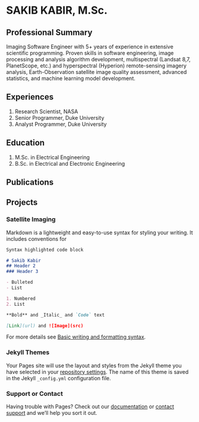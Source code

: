 # SAKIB KABIR, M.Sc. 


## Professional Summary
Imaging Software Engineer with 5+ years of experience in extensive scientific programming. Proven skills in software engineering, image processing and analysis algorithm development, multispectral (Landsat 8,7, PlanetScope, etc.) and hyperspectral (Hyperion) remote-sensing imagery analysis, Earth-Observation satellite image quality assessment, advanced statistics, and machine learning model development.

## Experiences
1. Research Scientist, NASA 
2. Senior Programmer, Duke University
3. Analyst Programmer, Duke University

## Education
1. M.Sc. in Electrical Engineering
2. B.Sc. in Electrical and Electronic Engineering

## Publications

## Projects

### Satellite Imaging 

Markdown is a lightweight and easy-to-use syntax for styling your writing. It includes conventions for

```markdown
Syntax highlighted code block

# Sakib Kabir
## Header 2
### Header 3

- Bulleted
- List

1. Numbered
2. List

**Bold** and _Italic_ and `Code` text

[Link](url) and ![Image](src)
```

For more details see [Basic writing and formatting syntax](https://docs.github.com/en/github/writing-on-github/getting-started-with-writing-and-formatting-on-github/basic-writing-and-formatting-syntax).

### Jekyll Themes

Your Pages site will use the layout and styles from the Jekyll theme you have selected in your [repository settings](https://github.com/SakibKabir/sakibkabir.github.io/settings/pages). The name of this theme is saved in the Jekyll `_config.yml` configuration file.

### Support or Contact

Having trouble with Pages? Check out our [documentation](https://docs.github.com/categories/github-pages-basics/) or [contact support](https://support.github.com/contact) and we’ll help you sort it out.
